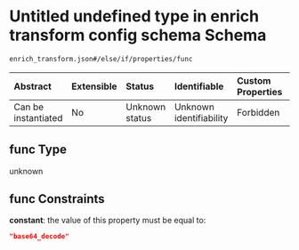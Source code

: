 # Untitled undefined type in enrich transform config schema Schema

```txt
enrich_transform.json#/else/if/properties/func
```



| Abstract            | Extensible | Status         | Identifiable            | Custom Properties | Additional Properties | Access Restrictions | Defined In                                                                      |
| :------------------ | :--------- | :------------- | :---------------------- | :---------------- | :-------------------- | :------------------ | :------------------------------------------------------------------------------ |
| Can be instantiated | No         | Unknown status | Unknown identifiability | Forbidden         | Allowed               | none                | [enrich\_transform.json\*](../out/enrich_transform.json "open original schema") |

## func Type

unknown

## func Constraints

**constant**: the value of this property must be equal to:

```json
"base64_decode"
```
